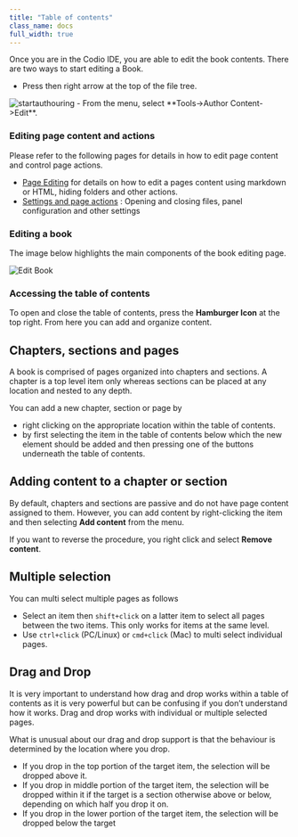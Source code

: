```yaml
---
title: "Table of contents"
class_name: docs
full_width: true
---
```


Once you are in the Codio IDE, you are able to edit the book contents. There are two ways to start editing a Book.

- Press then right arrow at the top of the file tree. 
<img alt="startauthouring" src="/img/docs/guides/startguides.png" class="simple"/>
- From the menu, select **Tools->Author Content->Edit**.

### Editing page content and actions
Please refer to the following pages for details in how to edit page content and control page actions.

- [Page Editing](/docs/content/authoring/page-edit/) for details on how to edit a pages content using markdown or HTML, hiding folders and other actions.
- [Settings and page actions](/docs/content/authoring/settings-actions) : Opening and closing files, panel configuration and other settings

### Editing a book
The image below highlights the main components of the book editing page. 

<img alt="Edit Book" src="/img/docs/guides/editbook.png" class="simple"/>

### Accessing the table of contents
To open and close the table of contents, press the **Hamburger Icon** at the top right. From here you can add and organize content.

## Chapters, sections and pages
A book is comprised of pages organized into chapters and sections. A chapter is a top level item only whereas sections can be placed at any location and nested to any depth.

You can add a new chapter, section or page by

- right clicking on the appropriate location within the table of contents.
- by first selecting the item in the table of contents below which the new element should be added and then pressing one of the buttons underneath the table of contents.

## Adding content to a chapter or section
By default, chapters and sections are passive and do not have page content assigned to them. However, you can add content by right-clicking the item and then selecting **Add content** from the menu.

If you want to reverse the procedure, you right click and select **Remove content**.

## Multiple selection
You can multi select multiple pages as follows

- Select an item then `shift+click` on a latter item to select all pages between the two items. This only works for items at the same level.
- Use `ctrl+click` (PC/Linux) or  `cmd+click` (Mac) to multi select individual pages.

## Drag and Drop
It is very important to understand how drag and drop works within a table of contents as it is very powerful but can be confusing if you don’t understand how it works. Drag and drop works with individual or multiple selected pages.

What is unusual about our drag and drop support is that the behaviour is determined by the location where you drop.

- If you drop in the top portion of the target item, the selection will be dropped above it.
- If you drop in middle portion of the target item, the selection will be dropped within it if the target is a section otherwise above or below, depending on which half you drop it on.
- If you drop in the lower portion of the target item, the selection will be dropped below the target



